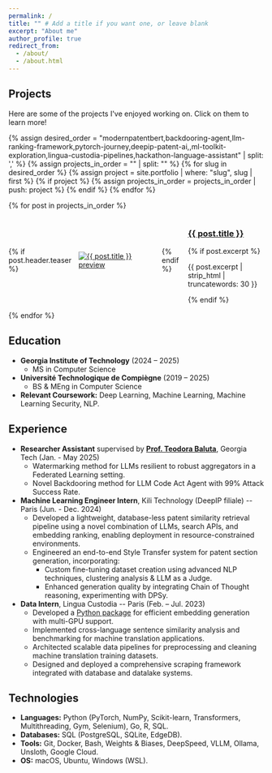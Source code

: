 ```yaml
---
permalink: /
title: "" # Add a title if you want one, or leave blank
excerpt: "About me"
author_profile: true
redirect_from:
  - /about/
  - /about.html
---
```


## Projects

Here are some of the projects I've enjoyed working on. Click on them to learn more!

<div class="portfolio-list">
{% assign desired_order = "modernpatentbert,backdooring-agent,llm-ranking-framework,pytorch-journey,deepip-patent-ai,,ml-toolkit-exploration,lingua-custodia-pipelines,hackathon-language-assistant" | split: ',' %}
{% assign projects_in_order = "" | split: "" %}
{% for slug in desired_order %}
  {% assign project = site.portfolio | where: "slug", slug | first %}
  {% if project %}
    {% assign projects_in_order = projects_in_order | push: project %}
  {% endif %}
{% endfor %}

{% for post in projects_in_order %}
  <div class="portfolio-item" style="display: flex; align-items: center; gap: 1em; margin-bottom: 1em;">
    {% if post.header.teaser %}
      <div class="portfolio-item-teaser" style="flex-shrink: 0;">
        <a href="{{ post.url | relative_url }}">
          <img src="{{ post.header.teaser | relative_url }}" alt="{{ post.title }} preview" style="max-width: 150px; display: block;">
        </a>
      </div>
    {% endif %}
    <div class="portfolio-item-content">
      <h3><a href="{{ post.url | relative_url }}">{{ post.title }}</a></h3>
      {% if post.excerpt %}
        <p>{{ post.excerpt | strip_html | truncatewords: 30 }}</p>
      {% endif %}
    </div>
  </div>
{% endfor %}
</div>

## Education

*   **Georgia Institute of Technology** (2024 – 2025)
    *   MS in Computer Science
*   **Université Technologique de Compiègne** (2019 – 2025)
    *   BS & MEng in Computer Science
*   **Relevant Coursework:** Deep Learning, Machine Learning, Machine Learning Security, NLP.

## Experience

*   **Researcher Assistant** supervised by **[Prof. Teodora Baluta](https://teobaluta.github.io/)**, Georgia Tech (Jan. - May 2025)
    *   Watermarking method for LLMs resilient to robust aggregators in a Federated Learning setting.
    *   Novel Backdooring method for LLM Code Act Agent with 99% Attack Success Rate.
*   **Machine Learning Engineer Intern**, Kili Technology (DeepIP filiale) -- Paris (Jun. - Dec. 2024)
    *   Developed a lightweight, database-less patent similarity retrieval pipeline using a novel combination of LLMs, search APIs, and embedding ranking, enabling deployment in resource-constrained environments.
    *   Engineered an end-to-end Style Transfer system for patent section generation, incorporating:
        *   Custom fine-tuning dataset creation using advanced NLP techniques, clustering analysis & LLM as a Judge.
        *   Enhanced generation quality by integrating Chain of Thought reasoning, experimenting with DPSy.
*   **Data Intern**, Lingua Custodia -- Paris (Feb. – Jul. 2023)
    *   Developed a [Python package](https://gitlab.com/linguacustodia/easylaser) for efficient embedding generation with multi-GPU support.
    *   Implemented cross-language sentence similarity analysis and benchmarking for machine translation applications.
    *   Architected scalable data pipelines for preprocessing and cleaning machine translation training datasets.
    *   Designed and deployed a comprehensive scraping framework integrated with database and datalake systems.

## Technologies

*   **Languages:** Python (PyTorch, NumPy, Scikit-learn, Transformers, Multithreading, Gym, Selenium), Go, R, SQL.
*   **Databases:** SQL (PostgreSQL, SQLite, EdgeDB).
*   **Tools:** Git, Docker, Bash, Weights & Biases, DeepSpeed, VLLM, Ollama, Unsloth, Google Cloud.
*   **OS:** macOS, Ubuntu, Windows (WSL).